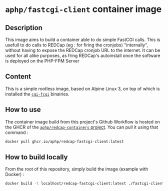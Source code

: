 # `aphp/fastcgi-client` container image

## Description
This image aims to build a container able to do simple FastCGI calls. This is usefull to do calls to REDCap (eg : for firing the cronjobs) "internally", without having to expose the REDCap cronjob URL to the internet. It can be used for all alike purposes, as fring REDCap's autoinstall once the software is deployed on the PHP-FPM Server

## Content
This is a simple rootless image, based on Alpine Linux 3, on top of which is installed the [`cgi-fcgi`](https://github.com/FastCGI-Archives/fcgi2) binairies.

## How to use

The container image build from this project's Github Workflow is hosted on the GHCR of the [`aphp/redcap-containers` project](https://github.com/aphp/redcap-containers/pkgs/container/redcap-fastcgi-client). You can pull it using that command : 

```sh
docker pull ghcr.io/aphp/redcap-fastcgi-client:latest
```

## How to build locally

From the root of this repository, simply build the image (example with Docker) : 

```sh
docker build -t localhost/redcap-fastcgi-client:latest ./fastcgi-client
```